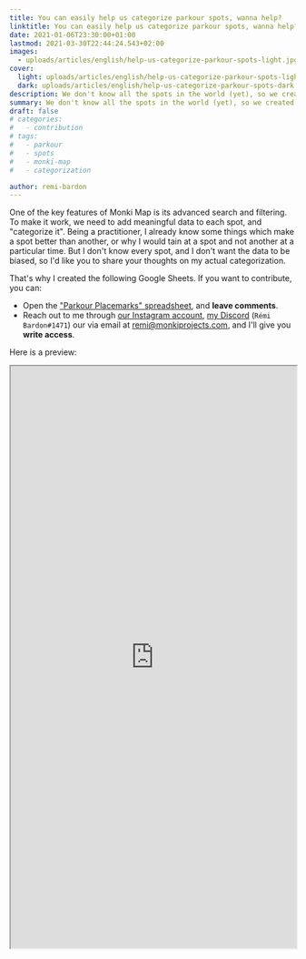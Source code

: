 ```yaml
---
title: You can easily help us categorize parkour spots, wanna help?
linktitle: You can easily help us categorize parkour spots, wanna help? | Monki Projects Blog
date: 2021-01-06T23:30:00+01:00
lastmod: 2021-03-30T22:44:24.543+02:00
images:
  - uploads/articles/english/help-us-categorize-parkour-spots-light.jpg
cover:
  light: uploads/articles/english/help-us-categorize-parkour-spots-light.jpg
  dark: uploads/articles/english/help-us-categorize-parkour-spots-dark.jpg
description: We don't know all the spots in the world (yet), so we created a collaborative spreadsheet to categorize spot and their general informations. This article explains how to contribute.
summary: We don't know all the spots in the world (yet), so we created a collaborative spreadsheet to categorize spot and their general informations. This article explains how to contribute.
draft: false
# categories:
#   - contribution
# tags:
#   - parkour
#   - spots
#   - monki-map
#   - categorization

author: remi-bardon
---
```


One of the key features of Monki Map is its advanced search and filtering. To make it work, we need to add meaningful data to each spot, and "categorize it". Being a practitioner, I already know some things which make a spot better than another, or why I would tain at a spot and not another at a particular time. But I don't know every spot, and I don't want the data to be biased, so I'd like you to share your thoughts on my actual categorization.

That's why I created the following Google Sheets. If you want to contribute, you can:

- Open the ["Parkour Placemarks" spreadsheet](https://docs.google.com/spreadsheets/d/1rlVB6HAOHgvqnQDtstfvy6zwYsYKq1xPE6Q_ZHPqWUw/edit?usp=sharing), and **leave comments**.
- Reach out to me through [our Instagram account](https://www.instagram.com/monkiprojects/), [my Discord](https://discord.com) (`Rémi Bardon#1471`) our via email at remi@monkiprojects.com, and I'll give you **write access**.

Here is a preview:

<iframe width="100%" height="1024" src="https://docs.google.com/spreadsheets/d/e/2PACX-1vTCtqBQTH5dwNcXkespZ2BPd5e72LZ9_VCqNZfJbJvM95VVMa_Hndl968YoOmFcl8BnUkeZv_5VHNgh/pubhtml?widget=true&amp;headers=false"></iframe>
